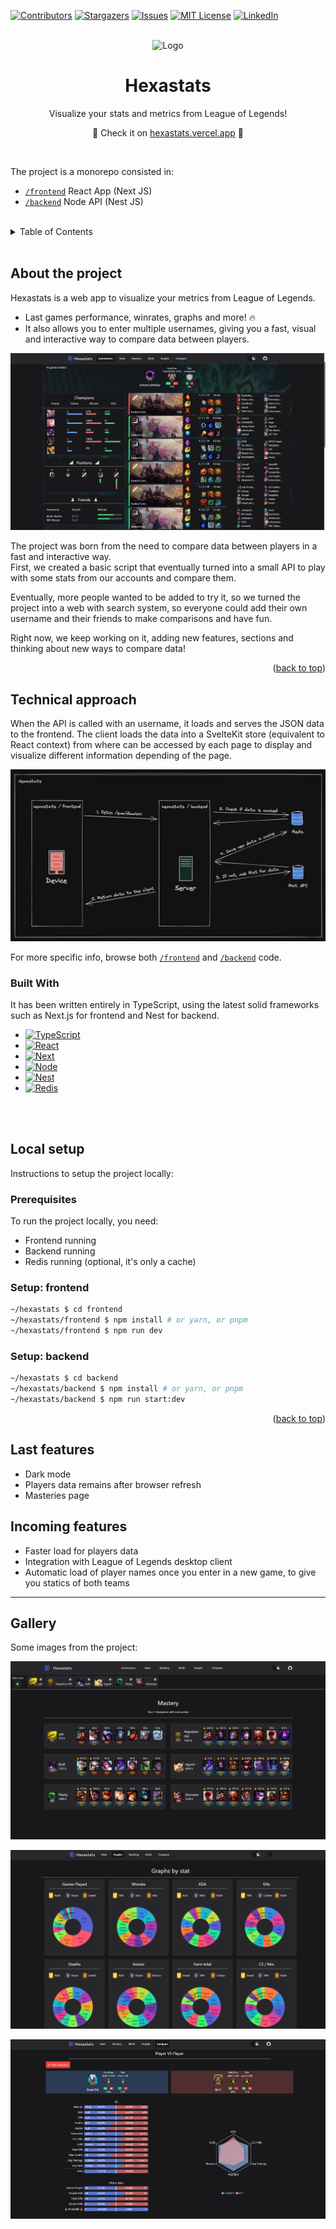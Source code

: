 <!-- Bootstraped with: https://github.com/othneildrew/Best-README-Template -->
<!-- Improved compatibility of back to top link: See: https://github.com/othneildrew/Best-README-Template/pull/73 -->
<a name="readme-top"></a>



<!-- PROJECT SHIELDS -->
[![Contributors][contributors-shield]][contributors-url]
[![Stargazers][stars-shield]][stars-url]
[![Issues][issues-shield]][issues-url]
[![MIT License][license-shield]][license-url]
[![LinkedIn][linkedin-shield]][linkedin-url]
<!-- ------------------------------------------------------------------------------------------------------------------------ -->


<!-- PROJECT LOGO -->
<br />
<div align="center">
    <img src="./frontend/public/images/logo.png" alt="Logo" width="80" height="80"/>
    <h1 align="center">Hexastats</h1>
    <p align="center">Visualize your stats and metrics from League of Legends!</p>
    <p align="center">🎉 Check it on <a href="https://hexastats.vercel.app" target="_blank">hexastats.vercel.app</a> 🎉</p>
</div>
<br/>

The project is a monorepo consisted in:

* [`/frontend`](https://github.com/dawichi/hexastats/tree/main/frontend)  React App (Next JS)
* [`/backend`](https://github.com/dawichi/hexastats/tree/main/backend) Node API (Nest JS)
<!-- ------------------------------------------------------------------------------------------------------------------------ -->



<!-- TABLE OF CONTENTS -->
<br/>
<details>
  <summary>Table of Contents</summary>
  <ol>
    <li><a href="#about-the-project">About the project</a></li>
    <li>
      <a href="#technical-approach">Technical approach</a>
      <ul>
        <li><a href="#built-with">Built with</a></li>
      </ul>
    </li>
    <li>
      <a href="#local-setup">Local setup</a>
      <ul>
        <li><a href="#prerequisites">Prerequisites</a></li>
        <li><a href="#setup-frontend">Setup: frontend</a></li>
        <li><a href="#setup-backend">Setup: backend</a></li>
      </ul>
    </li>
    <li><a href="#usage">Usage</a></li>
    <li><a href="#roadmap">Roadmap</a></li>
    <li><a href="#contributing">Contributing</a></li>
    <li><a href="#license">License</a></li>
    <li><a href="#contact">Contact</a></li>
    <li><a href="#acknowledgments">Acknowledgments</a></li>
  </ol>
</details>
<br/>
<!-- ------------------------------------------------------------------------------------------------------------------------ -->



<!-- ABOUT -->
## About the project

Hexastats is a web app to visualize your metrics from League of Legends.  
* Last games performance, winrates, graphs and more! 🔥  
* It also allows you to enter multiple usernames, giving you a fast, visual and interactive way to compare data between players.

[![Hexastats][showcase-1]][hexastats-url]

The project was born from the need to compare data between players in a fast and interactive way.  
First, we created a basic script that eventually turned into a small API to play with some stats from our accounts and compare them.

Eventually, more people wanted to be added to try it, so we turned the project into a web with search system, so everyone could add their own username and their friends to make comparisons and have fun.

Right now, we keep working on it, adding new features, sections and thinking about new ways to compare data!

<p align="right">(<a href="#readme-top">back to top</a>)</p>
<!-- ------------------------------------------------------------------------------------------------------------------------ -->



<!-- BUILT WITH -->
## Technical approach
When the API is called with an username, it loads and serves the JSON data to the frontend. The client loads the data into a SvelteKit store (equivalent to React context) from where can be accessed by each page to display and visualize different information depending of the page.

![](frontend/static/images/diagram.png)

For more specific info, browse both [`/frontend`](https://github.com/dawichi/hexastats/tree/main/frontend) and [`/backend`](https://github.com/dawichi/hexastats/tree/main/backend) code.

### Built With

It has been written entirely in TypeScript, using the latest solid frameworks such as Next.js for frontend and Nest for backend.

* [![TypeScript][TypeScript]][TypeScript-url]
* [![React][React.js]][React-url]
* [![Next][Next.js]][Next-url]
* [![Node][Node.js]][Node-url]
* [![Nest][Nest.js]][Nest-url]
* [![Redis][Redis]][Redis-url]
<!-- ------------------------------------------------------------------------------------------------------------------------ -->



<!-- LOCAL SETUP -->
<br/>
<br/>

## Local setup

Instructions to setup the project locally:

### Prerequisites

To run the project locally, you need:

* Frontend running
* Backend running
* Redis running (optional, it's only a cache)

### Setup: frontend

```sh
~/hexastats $ cd frontend
~/hexastats/frontend $ npm install # or yarn, or pnpm
~/hexastats/frontend $ npm run dev
```

### Setup: backend

```sh
~/hexastats $ cd backend
~/hexastats/backend $ npm install # or yarn, or pnpm
~/hexastats/backend $ npm run start:dev
```
<p align="right">(<a href="#readme-top">back to top</a>)</p>
<!-- ------------------------------------------------------------------------------------------------------------------------ -->

## Last features

* Dark mode
* Players data remains after browser refresh
* Masteries page

## Incoming features

* Faster load for players data
* Integration with League of Legends desktop client
* Automatic load of player names once you enter in a new game, to give you statics of both teams





---

## Gallery

Some images from the project:

![Hexastats][showcase-2]

![Hexastats][showcase-3]

![Hexastats][showcase-4]


<!-- ------------------------------------------------------------------------------------------------------------------------ -->
<!-- MARKDOWN LINKS & IMAGES -->
<!-- https://www.markdownguide.org/basic-syntax/#reference-style-links -->
[hexastats-url]: https://hexastats.vercel.app

<!-- HEADER STUFF -->
[contributors-shield]: https://img.shields.io/github/contributors/dawichi/hexastats.svg?style=for-the-badge
[contributors-url]: https://github.com/dawichi/hexastats/graphs/contributors
[forks-shield]: https://img.shields.io/github/forks/dawichi/hexastats.svg?style=for-the-badge
[forks-url]: https://github.com/dawichi/hexastats/network/members
[stars-shield]: https://img.shields.io/github/stars/dawichi/hexastats.svg?style=for-the-badge
[stars-url]: https://github.com/dawichi/hexastats/stargazers
[issues-shield]: https://img.shields.io/github/issues/dawichi/hexastats.svg?style=for-the-badge
[issues-url]: https://github.com/dawichi/hexastats/issues
[license-shield]: https://img.shields.io/github/license/dawichi/hexastats.svg?style=for-the-badge
[license-url]: https://github.com/dawichi/hexastats/blob/master/LICENSE
[linkedin-shield]: https://img.shields.io/badge/-LinkedIn-black.svg?style=for-the-badge&logo=linkedin&colorB=blue
[linkedin-url]: https://linkedin.com/in/dawichi

<!-- IMAGES -->
[showcase-1]: showcase.png
[showcase-2]: frontend/static/images/mastery.png
[showcase-3]: frontend/static/images/graphs.png
[showcase-4]: frontend/static/images/compare.png

<!-- TECH STACK -->
[TypeScript]: https://img.shields.io/github/languages/top/dawichi/hexastats?logo=typescript&logoColor=fff&style=for-the-badge
[TypeScript-url]: https://typescriptlang.org/
[Next.js]: https://img.shields.io/badge/next.js-000000?style=for-the-badge&logo=nextdotjs&logoColor=white
[Next-url]: https://nextjs.org/
[React.js]: https://img.shields.io/badge/React-20232A?style=for-the-badge&logo=react&logoColor=61DAFB
[React-url]: https://reactjs.org/
[Node.js]: https://img.shields.io/badge/Node-333?style=for-the-badge&logo=node.js&logoColor=43853d
[Node-url]: https://nodejs.org/
[Nest.js]: https://img.shields.io/badge/Nest-121212?style=for-the-badge&logo=nestjs&logoColor=ea2845
[Nest-url]: https://nestjs.com/
[Redis]: https://img.shields.io/badge/Redis-0f172a?style=for-the-badge&logo=redis&logoColor=ea2845
[Redis-url]: https://redis.io/
